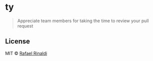 # ty
>Appreciate team members for taking the time to review your pull request

## License

MIT © [Rafael Rinaldi](https://rinaldi.io)
